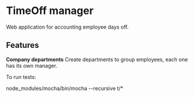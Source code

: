 # TimeOff manager

Web application for accounting employee days off.


## Features 

**Company departments** Create departments to group employees, each one has its own manager.


To run tests:

  node_modules/mocha/bin/mocha --recursive t/*
